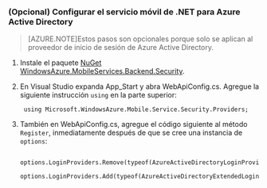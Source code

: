 ### (Opcional) Configurar el servicio móvil de .NET para Azure Active Directory

>[AZURE.NOTE]Estos pasos son opcionales porque solo se aplican al proveedor de inicio de sesión de Azure Active Directory.

1. Instale el paquete [NuGet WindowsAzure.MobileServices.Backend.Security](https://www.nuget.org/packages/WindowsAzure.MobileServices.Backend.Security).

2. En Visual Studio expanda App\_Start y abra WebApiConfig.cs. Agregue la siguiente instrucción `using` en la parte superior:

        using Microsoft.WindowsAzure.Mobile.Service.Security.Providers;

3. También en WebApiConfig.cs, agregue el código siguiente al método `Register`, inmediatamente después de que se cree una instancia de `options`:

        options.LoginProviders.Remove(typeof(AzureActiveDirectoryLoginProvider));
        options.LoginProviders.Add(typeof(AzureActiveDirectoryExtendedLoginProvider));

<!---HONumber=August15_HO6-->